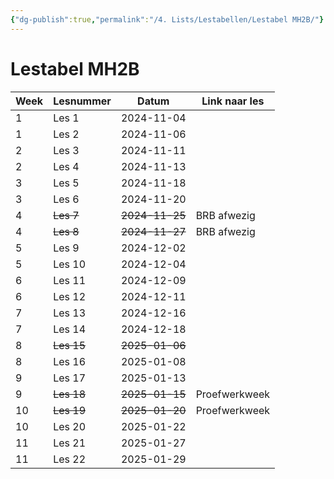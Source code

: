 ```yaml
---
{"dg-publish":true,"permalink":"/4. Lists/Lestabellen/Lestabel MH2B/"}
---
```


# Lestabel MH2B

| Week | Lesnummer  | Datum          | Link naar les |
| ---- | ---------- | -------------- | ------------- |
| 1    | Les 1      | 2024-11-04     |               |
| 1    | Les 2      | 2024-11-06     |               |
| 2    | Les 3      | 2024-11-11     |               |
| 2    | Les 4      | 2024-11-13     |               |
| 3    | Les 5      | 2024-11-18     |               |
| 3    | Les 6      | 2024-11-20     |               |
| 4    | ~~Les 7~~  | ~~2024-11-25~~ | BRB afwezig   |
| 4    | ~~Les 8~~  | ~~2024-11-27~~ | BRB afwezig   |
| 5    | Les 9      | 2024-12-02     |               |
| 5    | Les 10     | 2024-12-04     |               |
| 6    | Les 11     | 2024-12-09     |               |
| 6    | Les 12     | 2024-12-11     |               |
| 7    | Les 13     | 2024-12-16     |               |
| 7    | Les 14     | 2024-12-18     |               |
| 8    | ~~Les 15~~ | ~~2025-01-06~~ |               |
| 8    | Les 16     | 2025-01-08     |               |
| 9    | Les 17     | 2025-01-13     |               |
| 9    | ~~Les 18~~ | ~~2025-01-15~~ | Proefwerkweek |
| 10   | ~~Les 19~~ | ~~2025-01-20~~ | Proefwerkweek |
| 10   | Les 20     | 2025-01-22     |               |
| 11   | Les 21     | 2025-01-27     |               |
| 11   | Les 22     | 2025-01-29     |               |
